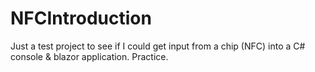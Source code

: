 # NFCIntroduction
Just a test project to see if I could get input from a chip (NFC) into a C# console &amp; blazor application. Practice.
